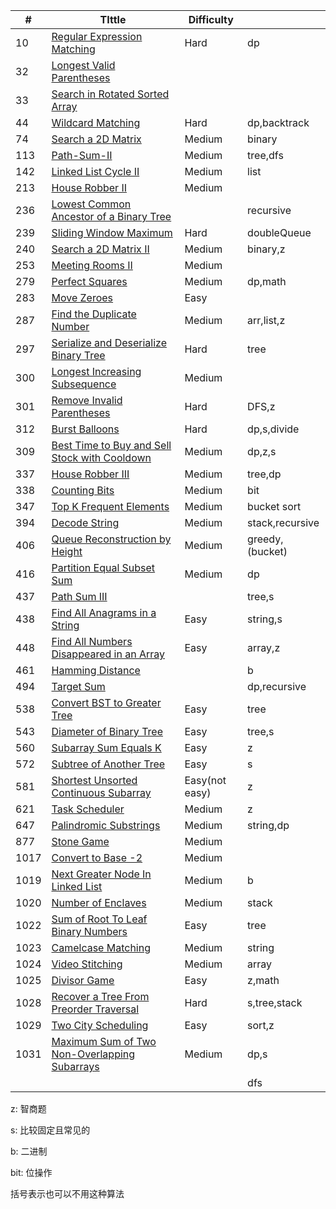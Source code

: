 | #    | TIttle                                                            | Difficulty     |                  |
| ---- | ----------------------------------------------------------------- | -------------- | ---------------- |
| 10   | [Regular Expression Matching](./code/10.md)                       | Hard           | dp               |
| 32   | [Longest Valid Parentheses](./code/32.md)                         |                |                  |
| 33   | [Search in Rotated Sorted Array](./code/33.md)                    |                |                  |
| 44   | [Wildcard Matching](./code/44.md)                                 | Hard           | dp,backtrack     |
| 74   | [Search a 2D Matrix](./code/74.md)                                | Medium         | binary           |
| 113  | [Path-Sum-II](./code/112.md)                                      | Medium         | tree,dfs         |
| 142  | [Linked List Cycle II](./code/142.md)                             | Medium         | list             |
| 213  | [House Robber II](./code/213.md)                                  | Medium         |                  |
| 236  | [Lowest Common Ancestor of a Binary Tree](./code/236.md)          |                | recursive        |
| 239  | [Sliding Window Maximum](./code/239.md)                           | Hard           | doubleQueue      |
| 240  | [Search a 2D Matrix II](./code/240.md)                            | Medium         | binary,z         |
| 253  | [Meeting Rooms II](./code/253.md)                                 | Medium         |                  |
| 279  | [Perfect Squares](./code/279.md)                                  | Medium         | dp,math          |
| 283  | [Move Zeroes](./code/283.md)                                      | Easy           |                  |
| 287  | [Find the Duplicate Number](./code/287.md)                        | Medium         | arr,list,z       |
| 297  | [Serialize and Deserialize Binary Tree](./code/297.md)            | Hard           | tree             |
| 300  | [Longest Increasing Subsequence](./code/300.md)                   | Medium         |                  |
| 301  | [Remove Invalid Parentheses](./code/301.md)                       | Hard           | DFS,z            |
| 312  | [Burst Balloons](./code/312.md)                                   | Hard           | dp,s,divide      |
| 309  | [Best Time to Buy and Sell Stock with Cooldown](./code/309.md)    | Medium         | dp,z,s           |
| 337  | [House Robber III](./code/337.md)                                 | Medium         | tree,dp          |
| 338  | [Counting Bits](./code/338.md)                                    | Medium         | bit              |
| 347  | [Top K Frequent Elements](./code/347.md)                          | Medium         | bucket sort      |
| 394  | [Decode String](./code/394.md)                                    | Medium         | stack,recursive  |
| 406  | [Queue Reconstruction by Height](./code/406.md)                   | Medium         | greedy,(bucket)  |
| 416  | [Partition Equal Subset Sum](./code/416.md)                       | Medium         | dp               |
| 437  | [Path Sum III](./code/437.md)                                     |                | tree,s           |
| 438  | [Find All Anagrams in a String](./code/438.md)                    | Easy           | string,s         |
| 448  | [Find All Numbers Disappeared in an Array](./code/448.md)         | Easy           | array,z          |
| 461  | [Hamming Distance](./code/461.md)                                 |                | b                |
| 494  | [Target Sum](./code/494.md)                                       |                | dp,recursive     |
| 538  | [Convert BST to Greater Tree](./code/538.md)                      | Easy           | tree             |
| 543  | [Diameter of Binary Tree](./code/543.md)                          | Easy           | tree,s           |
| 560  | [Subarray Sum Equals K](./code/560.md)                            | Easy           | z                |
| 572  | [Subtree of Another Tree](./code/572.md)                          | Easy           | s                |
| 581  | [Shortest Unsorted Continuous Subarray](./code/581.md)            | Easy(not easy) | z                |
| 621  | [Task Scheduler](./code/621.md)                                   | Medium         | z                |
| 647  | [Palindromic Substrings](./code/647.md)                           | Medium         | string,dp        |
| 877  | [Stone Game](./code/877)                                          | Medium         |                  |
| 1017 | [Convert to Base -2](./code/1017)                                 | Medium         |                  |
| 1019 | [Next Greater Node In Linked List](./code/1019.md)                | Medium         | b                |
| 1020 | [Number of Enclaves](./code/1020.md)                              | Medium         | stack            |
| 1022 | [Sum of Root To Leaf Binary Numbers](./code/1022.md)              | Easy           | tree             |
| 1023 | [Camelcase Matching](./code/1023.md)                              | Medium         | string           |
| 1024 | [Video Stitching](./code/1024.md)                                 | Medium         | array            |
| 1025 | [Divisor Game](./code/1025.md)                                    | Easy           | z,math           |
| 1028 | [Recover a Tree From Preorder Traversal](./code/1028.md)          | Hard           | s,tree,stack     |
| 1029 | [Two City Scheduling](./code/1029.md)                             | Easy           | sort,z           |
| 1031 | [Maximum Sum of Two Non-Overlapping Subarrays](./code/1031.md)    | Medium         | dp,s             |
|      |                                                                   |                | dfs              |

z: 智商题

s: 比较固定且常见的

b: 二进制

bit: 位操作

括号表示也可以不用这种算法
